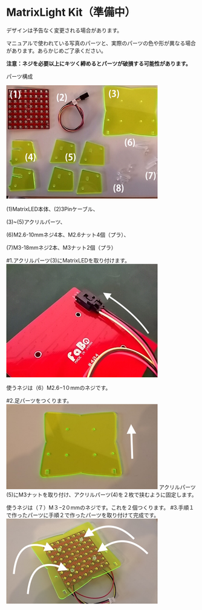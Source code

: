 # MatrixLight Kit（準備中）

デザインは予告なく変更される場合があります。

マニュアルで使われている写真のパーツと、実際のパーツの色や形が異なる場合があります。あらかじめご了承ください。

**注意：ネジを必要以上にキツく締めるとパーツが破損する可能性があります。**

パーツ構成

![](/img/kit/manual/ml01.jpg)

(1)MatrixLED本体、(2)3Pinケーブル、

(3)~(5)アクリルパーツ、

(6)M2.6-10mmネジ4本、M2.6ナット4個（プラ）、

(7)M3-18mmネジ2本、M3ナット2個（プラ）

#1.アクリルパーツ(3)にMatrixLEDを取り付けます。
![](/img/kit/manual/ml02.jpg)

使うネジは（6）M2.6−1０mmのネジです。

#2.足パーツをつくります。
![](/img/kit/manual/ml03.jpg)
アクリルパーツ(5)にM3ナットを取り付け、アクリルパーツ(4)を２枚で挟むように固定します。

使うネジは（７）M３−2０mmのネジです。これを２個つくります。
#3.手順１で作ったパーツに手順２で作ったパーツを取り付けて完成です。
![](/img/kit/manual/ml04.jpg)





